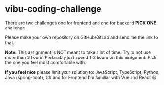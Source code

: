 # vibu-coding-challenge

There are two challenges one for [frontend](frontend/) and one for [backend](backend/)
**PICK ONE** challenge

Please make your own repository on GitHub/GitLab and send me the link to that.

**Note:** This assignment is NOT meant to take a lot of time. Try to not use more than 3 hours! Prefarably just spend 1-2 hours on this assigment. Pick the one you feel most comfortable with.

**If you feel nice** please limit your solution to: JavaScript, TypeScript, Python, Java (spring-boot), C# and for Frontend I'm familiar with Vue and React :smiley:
